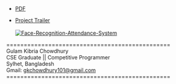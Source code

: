 

* [PDF](https://github.com/GK-CPP/Face-Recognition-Attendance-System/blob/master/Face%20Recognition%20Attendance%20System.pdf)

* [Project Trailer](https://www.youtube.com/watch?v=_qAYihx-MrI) <br> <br>
[![Face-Recognition-Attendance-System](https://img.youtube.com/vi/_qAYihx-MrI/0.jpg)](https://www.youtube.com/watch?v=_qAYihx-MrI)

=============================================== <br>
Gulam Kibria Chowdhury <br>
CSE Graduate || Competitive Programmer <br>
Sylhet, Bangladesh <br>
Gmail: gkchowdhury101@gmail.com <br>
=============================================== <br>